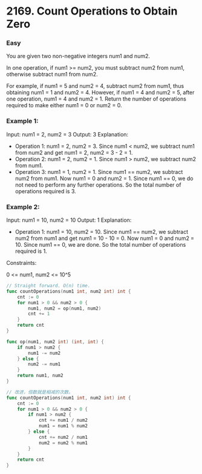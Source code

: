 # 2169. Count Operations to Obtain Zero

### Easy

You are given two non-negative integers num1 and num2.

In one operation, if num1 >= num2, you must subtract num2 from num1, otherwise subtract num1 from num2.

For example, if num1 = 5 and num2 = 4, subtract num2 from num1, thus obtaining num1 = 1 and num2 = 4. However, if num1 = 4 and num2 = 5, after one operation, num1 = 4 and num2 = 1.
Return the number of operations required to make either num1 = 0 or num2 = 0.

### Example 1:

Input: num1 = 2, num2 = 3
Output: 3
Explanation: 
- Operation 1: num1 = 2, num2 = 3. Since num1 < num2, we subtract num1 from num2 and get num1 = 2, num2 = 3 - 2 = 1.
- Operation 2: num1 = 2, num2 = 1. Since num1 > num2, we subtract num2 from num1.
- Operation 3: num1 = 1, num2 = 1. Since num1 == num2, we subtract num2 from num1.
Now num1 = 0 and num2 = 1. Since num1 == 0, we do not need to perform any further operations.
So the total number of operations required is 3.

### Example 2:

Input: num1 = 10, num2 = 10
Output: 1
Explanation: 
- Operation 1: num1 = 10, num2 = 10. Since num1 == num2, we subtract num2 from num1 and get num1 = 10 - 10 = 0.
Now num1 = 0 and num2 = 10. Since num1 == 0, we are done.
So the total number of operations required is 1.

Constraints:

0 <= num1, num2 <= 10^5

```go
// Straight forward. O(n) time.
func countOperations(num1 int, num2 int) int {
	cnt := 0
	for num1 > 0 && num2 > 0 {
		num1, num2 = op(num1, num2)
		cnt += 1
	}
	return cnt
}

func op(num1, num2 int) (int, int) {
	if num1 > num2 {
		num1 -= num2
	} else {
		num2 -= num1
	}
	return num1, num2
}

// 改进，倍数就是相减的次数。
func countOperations(num1 int, num2 int) int {
	cnt := 0
	for num1 > 0 && num2 > 0 {
		if num1 > num2 {
			cnt += num1 / num2
			num1 = num1 % num2
		} else {
			cnt += num2 / num1
			num2 = num2 % num1
		}
	}
	return cnt
}

```